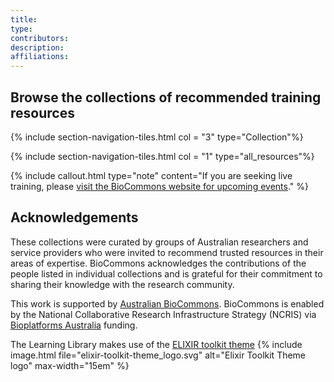 ```yaml
---
title:
type: 
contributors: 
description: 
affiliations: 
---
```


## Browse the collections of recommended training resources

{% include section-navigation-tiles.html col = "3" type="Collection"%}

{% include section-navigation-tiles.html col = "1" type="all_resources"%}

{% include callout.html type="note" content="If you are seeking live training, please [visit the BioCommons website for upcoming events](https://www.biocommons.org.au/webinars-workshops)." %}

## Acknowledgements
These collections were curated by groups of Australian researchers and service providers who were invited to recommend trusted resources in their areas of expertise. BioCommons acknowledges the contributions of the people listed in individual collections and is grateful for their commitment to sharing their knowledge with the research community.

This work is supported by [Australian BioCommons](https://www.biocommons.org.au/). BioCommons is enabled by the National Collaborative Research Infrastructure Strategy (NCRIS) via [Bioplatforms Australia](https://bioplatforms.com/) funding.


The Learning Library makes use of the [ELIXIR toolkit theme](https://github.com/ELIXIR-Belgium/elixir-toolkit-theme)
{% include image.html file="elixir-toolkit-theme_logo.svg" alt="Elixir Toolkit Theme logo" max-width="15em" %}
